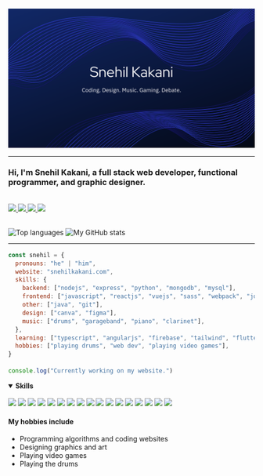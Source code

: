 ![Snehil Kakani](./Snehil%20Kakani.png)

<hr>

### Hi, I'm Snehil Kakani, a full stack web developer, functional programmer, and graphic designer.

<br />

<a href="mailto:kakanisnehil@gmail.com">
  <img src="https://img.shields.io/badge/Gmail-D14836?style=for-the-badge&logo=gmail&logoColor=white" />
</a>

<a href="https://linkedin.com/in/snehilkakani">
  <img src="https://img.shields.io/badge/LinkedIn-0077B5?style=for-the-badge&logo=linkedin&logoColor=white" />
</a>

<a href="https://www.facebook.com/profile.php?id=100069291711436">
  <img src="https://img.shields.io/badge/Facebook-1877F2?style=for-the-badge&logo=facebook&logoColor=white" />
</a>

<a href="https://instagram.com/sne.k152">
  <img src="https://img.shields.io/badge/Instagram-E4405F?style=for-the-badge&logo=instagram&logoColor=white" />
</a>

<br />
<br />

![Top languages](https://github-readme-stats.vercel.app/api/top-langs/?username=snek152&layout=compact)
![My GitHub stats](https://github-readme-stats.vercel.app/api?username=snek152&show_icons=true&hide=stars,issues)

<hr>

```javascript
const snehil = {
  pronouns: "he" | "him",
  website: "snehilkakani.com",
  skills: {
    backend: ["nodejs", "express", "python", "mongodb", "mysql"],
    frontend: ["javascript", "reactjs", "vuejs", "sass", "webpack", "jquery", "bootstrap"],
    other: ["java", "git"],
    design: ["canva", "figma"],
    music: ["drums", "garageband", "piano", "clarinet"],
  }, 
  learning: ["typescript", "angularjs", "firebase", "tailwind", "flutter", "react-native"],
  hobbies: ["playing drums", "web dev", "playing video games"],
}

console.log("Currently working on my website.")
```
<details open>
  <summary><strong>Skills</strong></summary>
  <br>
  <img src="https://img.shields.io/badge/Python-FFD43B?style=for-the-badge&logo=python&logoColor=darkgreen" />
  <img src="https://img.shields.io/badge/HTML5-E34F26?style=for-the-badge&logo=html5&logoColor=white" />
  <img src="https://img.shields.io/badge/CSS3-1572B6?style=for-the-badge&logo=css3&logoColor=white" />
  <img src="https://img.shields.io/badge/JavaScript-F7DF1E?style=for-the-badge&logo=javascript&logoColor=black" />
  <img src="https://img.shields.io/badge/Java-ED8B00?style=for-the-badge&logo=java&logoColor=white" />
  <img src="https://img.shields.io/badge/MongoDB-4EA94B?style=for-the-badge&logo=mongodb&logoColor=white" />
  <img src="https://img.shields.io/badge/SQLite-07405E?style=for-the-badge&logo=sqlite&logoColor=white" />
  <img src="https://img.shields.io/badge/Bootstrap-563D7C?style=for-the-badge&logo=bootstrap&logoColor=white" />
  <img src="https://img.shields.io/badge/jQuery-0769AD?style=for-the-badge&logo=jquery&logoColor=white" />
  <img src="https://img.shields.io/badge/Flask-000000?style=for-the-badge&logo=flask&logoColor=white" />
  <img src="https://img.shields.io/badge/Git-F05032?style=for-the-badge&logo=git&logoColor=white" />
  <img src="https://img.shields.io/badge/Visual_Studio_Code-0078D4?style=for-the-badge&logo=visual%20studio%20code&logoColor=white" />
  <img src="https://img.shields.io/badge/sublime_text-%23575757.svg?&style=for-the-badge&logo=sublime-text&logoColor=important" />
  <img src="https://img.shields.io/badge/PyCharm-000000.svg?&style=for-the-badge&logo=PyCharm&logoColor=white" />
  <img src="https://img.shields.io/badge/IntelliJIDEA-000000.svg?style=for-the-badge&logo=intellij-idea&logoColor=white" />
  <img src="https://img.shields.io/badge/Figma-F24E1E?style=for-the-badge&logo=figma&logoColor=white" />
  <img src="https://img.shields.io/badge/Canva-%2300C4CC.svg?&style=for-the-badge&logo=Canva&logoColor=white" />
</details>


#### My hobbies include
- Programming algorithms and coding websites
- Designing graphics and art
- Playing video games
- Playing the drums
